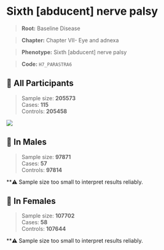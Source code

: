# Sixth [abducent] nerve palsy

> **Root:** Baseline Disease  

> **Chapter:** Chapter VII- Eye and adnexa  

> **Phenotype:** Sixth [abducent] nerve palsy  

> **Code:** `H7_PARASTRA6`

## 🧪 All Participants  
> Sample size: **205573**  
> Cases: **115**  
> Controls: **205458**
<img src="/Disease/Figures/ALL/Incidence/H7_PARASTRA6.png"/>
<CsvTable src="/public/Disease/Data/ALL/Incidence/COX_H7_PARASTRA6.csv" label="🔍 View full results" />

## 👨 In Males  
> Sample size: **97871**  
> Cases: **57**  
> Controls: **97814**

**⚠️ Sample size too small to interpret results reliably.


## 👩 In Females  
> Sample size: **107702**  
> Cases: **58**  
> Controls: **107644**

**⚠️ Sample size too small to interpret results reliably.

